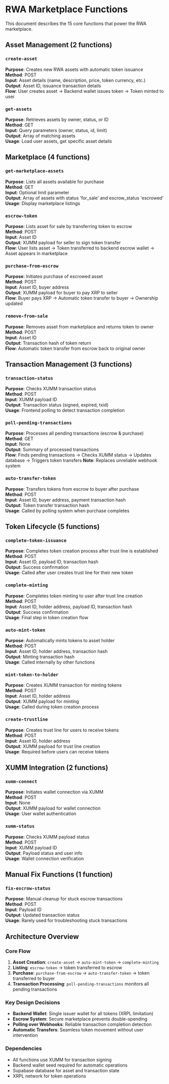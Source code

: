 # RWA Marketplace Functions

This document describes the 15 core functions that power the RWA marketplace.

## Asset Management (2 functions)

### `create-asset`
**Purpose**: Creates new RWA assets with automatic token issuance  
**Method**: POST  
**Input**: Asset details (name, description, price, token currency, etc.)  
**Output**: Asset ID, issuance transaction details  
**Flow**: User creates asset → Backend wallet issues token → Token minted to user

### `get-assets`
**Purpose**: Retrieves assets by owner, status, or ID  
**Method**: GET  
**Input**: Query parameters (owner, status, id, limit)  
**Output**: Array of matching assets  
**Usage**: Load user assets, get specific asset details

## Marketplace (4 functions)

### `get-marketplace-assets`
**Purpose**: Lists all assets available for purchase  
**Method**: GET  
**Input**: Optional limit parameter  
**Output**: Array of assets with status 'for_sale' and escrow_status 'escrowed'  
**Usage**: Display marketplace listings

### `escrow-token`
**Purpose**: Lists asset for sale by transferring token to escrow  
**Method**: POST  
**Input**: Asset ID  
**Output**: XUMM payload for seller to sign token transfer  
**Flow**: User lists asset → Token transferred to backend escrow wallet → Asset appears in marketplace

### `purchase-from-escrow`
**Purpose**: Initiates purchase of escrowed asset  
**Method**: POST  
**Input**: Asset ID, buyer address  
**Output**: XUMM payload for buyer to pay XRP to seller  
**Flow**: Buyer pays XRP → Automatic token transfer to buyer → Ownership updated

### `remove-from-sale`
**Purpose**: Removes asset from marketplace and returns token to owner  
**Method**: POST  
**Input**: Asset ID  
**Output**: Transaction hash of token return  
**Flow**: Automatic token transfer from escrow back to original owner

## Transaction Management (3 functions)

### `transaction-status`
**Purpose**: Checks XUMM transaction status  
**Method**: POST  
**Input**: XUMM payload ID  
**Output**: Transaction status (signed, expired, txid)  
**Usage**: Frontend polling to detect transaction completion

### `poll-pending-transactions`
**Purpose**: Processes all pending transactions (escrow & purchase)  
**Method**: GET  
**Input**: None  
**Output**: Summary of processed transactions  
**Flow**: Finds pending transactions → Checks XUMM status → Updates database → Triggers token transfers
**Note**: Replaces unreliable webhook system

### `auto-transfer-token`
**Purpose**: Transfers tokens from escrow to buyer after purchase  
**Method**: POST  
**Input**: Asset ID, buyer address, payment transaction hash  
**Output**: Token transfer transaction hash  
**Usage**: Called by polling system when purchase completes

## Token Lifecycle (5 functions)

### `complete-token-issuance`
**Purpose**: Completes token creation process after trust line is established  
**Method**: POST  
**Input**: Asset ID, payload ID, transaction hash  
**Output**: Success confirmation  
**Usage**: Called after user creates trust line for their new token

### `complete-minting`
**Purpose**: Completes token minting to user after trust line creation  
**Method**: POST  
**Input**: Asset ID, holder address, payload ID, transaction hash  
**Output**: Success confirmation  
**Usage**: Final step in token creation flow

### `auto-mint-token`
**Purpose**: Automatically mints tokens to asset holder  
**Method**: POST  
**Input**: Asset ID, holder address, transaction hash  
**Output**: Minting transaction hash  
**Usage**: Called internally by other functions

### `mint-token-to-holder`
**Purpose**: Creates XUMM transaction for minting tokens  
**Method**: POST  
**Input**: Asset ID, holder address  
**Output**: XUMM payload for minting  
**Usage**: Called during token creation process

### `create-trustline`
**Purpose**: Creates trust line for users to receive tokens  
**Method**: POST  
**Input**: Asset ID, holder address  
**Output**: XUMM payload for trust line creation  
**Usage**: Required before users can receive tokens

## XUMM Integration (2 functions)

### `xumm-connect`
**Purpose**: Initiates wallet connection via XUMM  
**Method**: POST  
**Input**: None  
**Output**: XUMM payload for wallet connection  
**Usage**: User wallet authentication

### `xumm-status`
**Purpose**: Checks XUMM payload status  
**Method**: POST  
**Input**: XUMM payload ID  
**Output**: Payload status and user info  
**Usage**: Wallet connection verification

## Manual Fix Functions (1 function)

### `fix-escrow-status`
**Purpose**: Manual cleanup for stuck escrow transactions  
**Method**: POST  
**Input**: Payload ID  
**Output**: Updated transaction status  
**Usage**: Rarely used for troubleshooting stuck transactions

## Architecture Overview

### Core Flow
1. **Asset Creation**: `create-asset` → `auto-mint-token` → `complete-minting`
2. **Listing**: `escrow-token` → token transferred to escrow
3. **Purchase**: `purchase-from-escrow` → `auto-transfer-token` → token transferred to buyer
4. **Transaction Processing**: `poll-pending-transactions` monitors all pending transactions

### Key Design Decisions
- **Backend Wallet**: Single issuer wallet for all tokens (XRPL limitation)
- **Escrow System**: Secure marketplace prevents double-spending
- **Polling over Webhooks**: Reliable transaction completion detection
- **Automatic Transfers**: Seamless token movement without user intervention

### Dependencies
- All functions use XUMM for transaction signing
- Backend wallet seed required for automatic operations
- Supabase database for asset and transaction state
- XRPL network for token operations